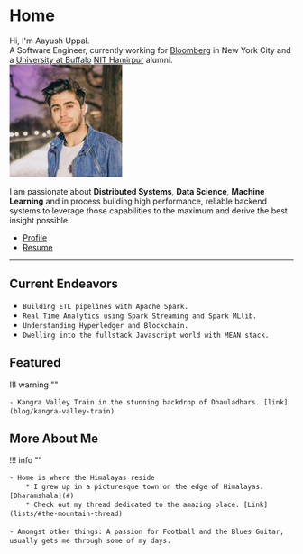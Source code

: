<!-- markdownlint-disable no-inline-html -->

# Home

<div class="box1">
Hi, I'm Aayush Uppal.<br>
A Software Engineer, currently working for <a href="https://www.bloomberg.com/company">Bloomberg</a> in New York City
and a <a href="http://www.buffalo.edu">University at Buffalo</a>
<a href="http://nith.ac.in">NIT Hamirpur</a> alumni.
</div>

<div class="box2">
<div>
<img class="imgc" alt="Aayush Uppal" src="img/aayushuppal-thumbnail.png">
</div>
</div>

I am passionate about **Distributed Systems**, **Data Science**, **Machine Learning** and in process building high performance,
reliable backend systems to leverage those capabilities to the maximum and derive the best insight possible.

- [Profile](profile)
- [Resume](profile)

***

## Current Endeavors

- `Building ETL pipelines with Apache Spark.`
- `Real Time Analytics using Spark Streaming and Spark MLlib.`
- `Understanding Hyperledger and Blockchain.`
- `Dwelling into the fullstack Javascript world with MEAN stack.`

## Featured

!!! warning ""

    - Kangra Valley Train in the stunning backdrop of Dhauladhars. [link](blog/kangra-valley-train)

## More About Me

!!! info ""

    - Home is where the Himalayas reside
        * I grew up in a picturesque town on the edge of Himalayas. [Dharamshala](#)
        * Check out my thread dedicated to the amazing place. [Link](lists/#the-mountain-thread)

    - Amongst other things: A passion for Football and the Blues Guitar, usually gets me through some of my days.

[^1]: Last Updated: `2018-04-22`
